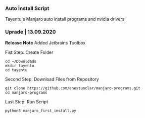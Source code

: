 ### Auto İnstall Script
Tayentu's Manjaro auto install programs and nvidia drivers

### Uprade | 13.09.2020
**Release Note**
Added Jetbrains Toolbox


Fist Step: Create Folder
```
cd ~/Downloads
mkdir tayentu
cd tayentu
```

Second Step: Download Files from Repository 
```
git clone https://github.com/enestunclar/manjaro-programs.git
cd manjaro-programs
```

Last Step: Run Script
```
python3 manjaro_first_install.py
```
